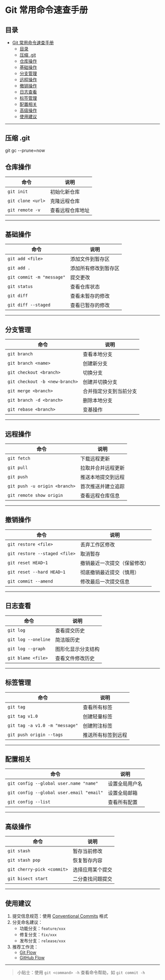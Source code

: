 # Git 常用命令速查手册

## 目录
- [Git 常用命令速查手册](#git-常用命令速查手册)
  - [目录](#目录)
  - [压缩 .git](#压缩-git)
  - [仓库操作](#仓库操作)
  - [基础操作](#基础操作)
  - [分支管理](#分支管理)
  - [远程操作](#远程操作)
  - [撤销操作](#撤销操作)
  - [日志查看](#日志查看)
  - [标签管理](#标签管理)
  - [配置相关](#配置相关)
  - [高级操作](#高级操作)
  - [使用建议](#使用建议)

---

## 压缩 .git

 git gc --prune=now


## 仓库操作
| 命令 | 说明 |
|------|------|
| `git init` | 初始化新仓库 |
| `git clone <url>` | 克隆远程仓库 |
| `git remote -v` | 查看远程仓库地址 |

---

## 基础操作
| 命令 | 说明 |
|------|------|
| `git add <file>` | 添加文件到暂存区 |
| `git add .` | 添加所有修改到暂存区 |
| `git commit -m "message"` | 提交更改 |
| `git status` | 查看仓库状态 |
| `git diff` | 查看未暂存的修改 |
| `git diff --staged` | 查看已暂存的修改 |

---

## 分支管理
| 命令 | 说明 |
|------|------|
| `git branch` | 查看本地分支 |
| `git branch <name>` | 创建新分支 |
| `git checkout <branch>` | 切换分支 |
| `git checkout -b <new-branch>` | 创建并切换分支 |
| `git merge <branch>` | 合并指定分支到当前分支 |
| `git branch -d <branch>` | 删除本地分支 |
| `git rebase <branch>` | 变基操作 |

---

## 远程操作
| 命令 | 说明 |
|------|------|
| `git fetch` | 下载远程更新 |
| `git pull` | 拉取并合并远程更新 |
| `git push` | 推送本地提交到远程 |
| `git push -u origin <branch>` | 首次推送并建立追踪 |
| `git remote show origin` | 查看远程仓库信息 |

---

## 撤销操作
| 命令 | 说明 |
|------|------|
| `git restore <file>` | 丢弃工作区修改 |
| `git restore --staged <file>` | 取消暂存 |
| `git reset HEAD~1` | 撤销最近一次提交（保留修改）|
| `git reset --hard HEAD~1` | 彻底撤销最近提交（慎用）|
| `git commit --amend` | 修改最后一次提交信息 |

---

## 日志查看
| 命令 | 说明 |
|------|------|
| `git log` | 查看提交历史 |
| `git log --oneline` | 简洁版历史 |
| `git log --graph` | 图形化显示分支结构 |
| `git blame <file>` | 查看文件修改历史 |

---

## 标签管理
| 命令 | 说明 |
|------|------|
| `git tag` | 查看所有标签 |
| `git tag v1.0` | 创建轻量标签 |
| `git tag -a v1.0 -m "message"` | 创建附注标签 |
| `git push origin --tags` | 推送所有标签到远程 |

---

## 配置相关
| 命令 | 说明 |
|------|------|
| `git config --global user.name "name"` | 设置全局用户名 |
| `git config --global user.email "email"` | 设置全局邮箱 |
| `git config --list` | 查看所有配置 |

---

## 高级操作
| 命令 | 说明 |
|------|------|
| `git stash` | 暂存当前修改 |
| `git stash pop` | 恢复暂存内容 |
| `git cherry-pick <commit>` | 选择应用某个提交 |
| `git bisect start` | 二分查找问题提交 |

---

## 使用建议
1. 提交信息规范：使用 [Conventional Commits](https://www.conventionalcommits.org/) 格式
2. 分支命名建议：
   - 功能分支：`feature/xxx`
   - 修复分支：`fix/xxx`
   - 发布分支：`release/xxx`
3. 推荐工作流：
   - [Git Flow](https://nvie.com/posts/a-successful-git-branching-model/)
   - [GitHub Flow](https://guides.github.com/introduction/flow/)

---

> 小贴士：使用 `git <command> -h` 查看命令帮助，如 `git commit -h`